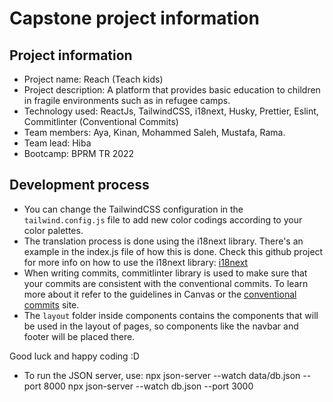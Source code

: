 # Capstone project information

## Project information

-   Project name: Reach (Teach kids)
-   Project description: A platform that provides basic education to children in fragile environments such as in refugee camps.
-   Technology used: ReactJs, TailwindCSS, i18next, Husky, Prettier, Eslint, Commitlinter (Conventional Commits)
-   Team members: Aya, Kinan, Mohammed Saleh, Mustafa, Rama.
-   Team lead: Hiba
-   Bootcamp: BPRM TR 2022

## Development process

-   You can change the TailwindCSS configuration in the `tailwind.config.js` file to add new color codings according to your color palettes.
-   The translation process is done using the i18next library. There's an example in the index.js file of how this is done. Check this github project for more info on how to use the i18next library: [i18next](https://react.i18next.com/)
-   When writing commits, commitlinter library is used to make sure that your commits are consistent with the conventional commits. To learn more about it refer to the guidelines in Canvas or the [conventional commits](https://www.conventionalcommits.org/en/v1.0.0/#summary) site.
-   The `layout` folder inside components contains the components that will be used in the layout of pages, so components like the navbar and footer will be placed there.

Good luck and happy coding :D

-   To run the JSON server, use:
    npx json-server --watch data/db.json --port 8000
    npx json-server --watch db.json --port 3000
